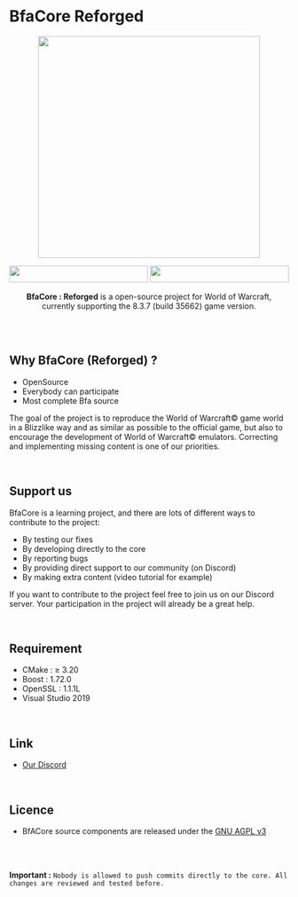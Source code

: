 # BfaCore Reforged

<p align="center">
  <img width="400" height="¨400" src="https://www.zupimages.net/up/21/43/6t7q.png">
</p>

<p align="center">
 <img width="250" height="30" src="https://www.zupimages.net/up/21/43/drky.jpg">  <img width="250" height="30" src="https://www.zupimages.net/up/21/43/zvg8.jpg">
</p>

<p align="center"><b>BfaCore : Reforged</b> is a open-source project for World of Warcraft, currently supporting the 8.3.7 (build 35662) game version.</p>

<br>
<br>

## Why BfaCore (Reforged) ?
* OpenSource
* Everybody can participate
* Most complete Bfa source

The goal of the project is to reproduce the World of Warcraft© game world in a Blizzlike way and as similar as possible to the official game, 
but also to encourage the development of World of Warcraft© emulators. Correcting and implementing missing content is one of our priorities.


<br>

## Support us
BfaCore is a learning project, and there are lots of different ways to contribute to the project:

* By testing our fixes 
* By developing directly to the core
* By reporting bugs 
* By providing direct support to our community (on Discord)
* By making extra content (video tutorial for example)

If you want to contribute to the project feel free to join us on our Discord server. Your participation in the project will already be a great help. 

<br>

## Requirement
* CMake : ≥ 3.20
* Boost : 1.72.0
* OpenSSL : 1.1.1L
* Visual Studio 2019

<br>

## Link
* [Our Discord](https://discord.gg/hTtSYh7WbQ)

<br>

## Licence 
* BfACore source components are released under the [GNU AGPL v3](https://github.com/Boralus-Project/BfaCore-Reforged/blob/main/LICENSE)
<br>
<br>

**Important :** `Nobody is allowed to push commits directly to the core. All changes are reviewed and tested before.`
